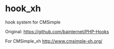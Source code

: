 # hook_xh
hook system for CMSimple 

Original: https://github.com/bainternet/PHP-Hooks  

For CMSimple_xh http://www.cmsimple-xh.org/
